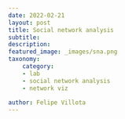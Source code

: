 ```yaml
---
date: 2022-02-21
layout: post
title: Social network analysis
subtitle: 
description: 
featured_image: _images/sna.png  
taxonomy:
    category: 
    - lab
    - social network analysis
    - network viz
    
author: Felipe Villota 
---
```

